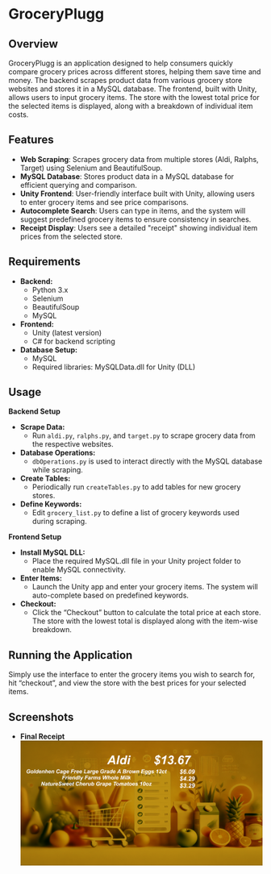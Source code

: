 # GroceryPlugg
## Overview
GroceryPlugg is an application designed to help consumers quickly compare grocery prices across different stores, helping them save time and money. The backend scrapes product data from various grocery store websites and stores it in a MySQL database. The frontend, built with Unity, allows users to input grocery items. The store with the lowest total price for the selected items is displayed, along with a breakdown of individual item costs.

## Features
- **Web Scraping**: Scrapes grocery data from multiple stores (Aldi, Ralphs, Target) using Selenium and BeautifulSoup.
- **MySQL Database**: Stores product data in a MySQL database for efficient querying and comparison.
- **Unity Frontend**: User-friendly interface built with Unity, allowing users to enter grocery items and see price comparisons.
- **Autocomplete Search**: Users can type in items, and the system will suggest predefined grocery items to ensure consistency in searches.
- **Receipt Display**: Users see a detailed "receipt" showing individual item prices from the selected store.

## Requirements
- **Backend:**
    - Python 3.x
    - Selenium
    - BeautifulSoup
    - MySQL 
- **Frontend:**
    - Unity (latest version)
    - C# for backend scripting
- **Database Setup:**
    - MySQL
    - Required libraries: MySQLData.dll for Unity (DLL)

## Usage

**Backend Setup**
  - **Scrape Data:**
    - Run `aldi.py`, `ralphs.py`, and `target.py` to scrape grocery data from the respective websites.
  - **Database Operations:**
    - `dbOperations.py` is used to interact directly with the MySQL database while scraping.
  - **Create Tables:**
    - Periodically run `createTables.py` to add tables for new grocery stores.
  - **Define Keywords:**
    - Edit `grocery_list.py` to define a list of grocery keywords used during scraping.

**Frontend Setup**
  - **Install MySQL DLL:**
    - Place the required MySQL.dll file in your Unity project folder to enable MySQL connectivity.
  - **Enter Items:**
    - Launch the Unity app and enter your grocery items. The system will auto-complete based on predefined keywords.
  - **Checkout:**
    - Click the “Checkout” button to calculate the total price at each store. The store with the lowest total is displayed along with the item-wise breakdown.

## Running the Application
Simply use the interface to enter the grocery items you wish to search for, hit “checkout”, and view the store with the best prices for your selected items.

## Screenshots
- **Final Receipt**  
  ![Final Receipt](./receipt.png)

